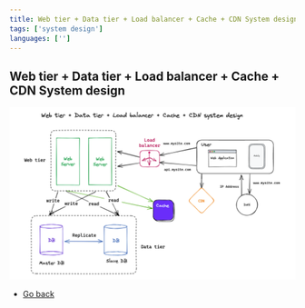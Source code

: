 ```yaml
---
title: Web tier + Data tier + Load balancer + Cache + CDN System design
tags: ['system design']
languages: ['']
---
```

## Web tier + Data tier + Load balancer + Cache + CDN System design

![Web tier + Data tier + Load balancer + Cache + CDN System design](./11-web-tier-data-tier-load-balancer-cache-cdn-system-design.png)

* [Go back](../readme.md)